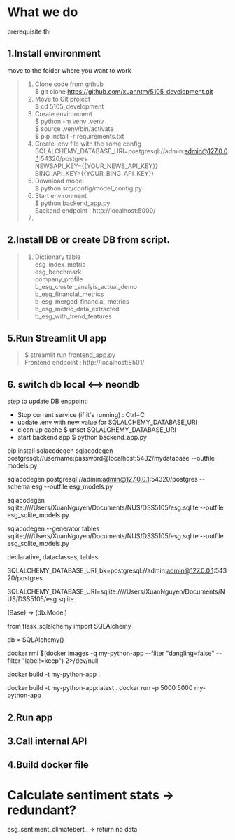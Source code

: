 # What we do
prerequisite thi

## 1.Install environment
move to the folder where you want to work
> 1. Clone code from github  
> $ git clone https://github.com/xuanntm/5105_development.git
> 2. Move to Git project  
> $ cd 5105_development
> 3. Create environment  
> $ python -m venv .venv  
> $ source .venv/bin/activate  
> $ pip install -r requirements.txt  
> 4. Create .env file with the some config
> SQLALCHEMY_DATABASE_URI=postgresql://admin:admin@127.0.0.1:54320/postgres  
> NEWSAPI_KEY={{YOUR_NEWS_API_KEY}}  
> BING_API_KEY={{YOUR_BING_API_KEY}}  
> 5. Download model  
> $ python src/config/model_config.py
> 6. Start environment  
> $ python backend_app.py  
> Backend endpoint : http://localhost:5000/
> 7. 
## 2.Install DB or create DB from script.
> 1. Dictionary table  
> esg_index_metric  
> esg_benchmark  
> company_profile  
> b_esg_cluster_analyis_actual_demo  
> b_esg_financial_metrics  
> b_esg_merged_financial_metrics  
> b_esg_metric_data_extracted  
> b_esg_with_trend_features  

## 5.Run Streamlit UI app
> $ streamlit run frontend_app.py  
> Frontend endpoint : http://localhost:8501/


## 6. switch db local <--> neondb

step to update DB endpoint:
- Stop current service (if it's running) : Ctrl+C
- update .env with new value for SQLALCHEMY_DATABASE_URI
- clean up cache $ unset SQLALCHEMY_DATABASE_URI
- start backend app $ python backend_app.py


pip install sqlacodegen
sqlacodegen postgresql://username:password@localhost:5432/mydatabase --outfile models.py

sqlacodegen postgresql://admin:admin@127.0.0.1:54320/postgres --schema esg --outfile esg_models.py


sqlacodegen sqlite:////Users/XuanNguyen/Documents/NUS/DSS5105/esg.sqlite --outfile esg_sqlite_models.py

sqlacodegen --generator tables sqlite:////Users/XuanNguyen/Documents/NUS/DSS5105/esg.sqlite --outfile esg_sqlite_models.py


declarative, dataclasses, tables


SQLALCHEMY_DATABASE_URI_bk=postgresql://admin:admin@127.0.0.1:54320/postgres

SQLALCHEMY_DATABASE_URI=sqlite:////Users/XuanNguyen/Documents/NUS/DSS5105/esg.sqlite



(Base) -> (db.Model)

from flask_sqlalchemy import SQLAlchemy

db = SQLAlchemy()


docker rmi $(docker images -q my-python-app --filter "dangling=false" --filter "label!=keep") 2>/dev/null


docker build -t my-python-app .

docker build -t my-python-app:latest .
docker run -p 5000:5000 my-python-app




## 2.Run app
## 3.Call internal API
## 4.Build docker file

# Calculate sentiment stats -> redundant?

esg_sentiment_climatebert_ -> return no data